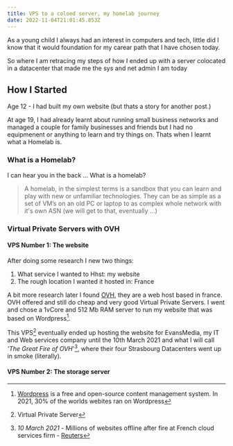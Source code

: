 ```yaml
---
title: VPS to a coloed server, my homelab journey
date: 2022-11-04T21:01:45.853Z
---
```

As a young child I always had an interest in computers and tech, little did I know that it would foundation for my carear path that I have chosen today.

So where I am retracing my steps of how I ended up with a server colocated in a datacenter that made me the sys and net admin I am today

## How I Started
Age 12 - I had built my own website (but thats a story for another post.)

At age 19, I had already learnt about running small business networks and managed a couple for family businesses and friends but I had no equipmenent or anything to learn and try things on. Thats when I learnt what a Homelab is.

### What is a Homelab?
I can hear you in the back ... What is a homelab?
> A homelab, in the simplest terms is a sandbox that you can learn and play with new or unfamiliar technologies.  They can be as simple as a set of VM’s on an old PC or laptop to as complex whole network with it's own ASN (we will get to that, eventually ...)

### Virtual Private Servers with OVH

#### VPS Number 1: The website
After doing some research I new two things:

1. What service I wanted to Hhst: my website
1. The rough location I wanted it hosted in: France

A bit more research later I found [OVH](https://ovh.fr), they are a web host based in france. OVH offered and still do cheap and very good Virtual Private Servers. I went and chose a 1vCore and 512 Mb RAM server to run my website that was based on Wordpress[^wordpress]. 

This VPS[^vps] eventually ended up hosting the website for EvansMedia, my IT and Web services company until the 10th March 2021 and what I will call *'The Great Fire of OVH*'[^ovhfire], where their four Strasbourg Datacenters went up in smoke (literally).

[^wordpress]: [Wordpress](https://wordpress.org) is a free and open-source content management system. In 2021, 30% of the worlds webites ran on Wordpress

[^vps]: Virtual Private Server
[^ovhfire]: *10 March 2021* - Millions of websites offline after fire at French cloud services firm - [Reuters](https://www.reuters.com/article/us-france-ovh-fire-idUSKBN2B20NU)
#### VPS Number 2: The storage server